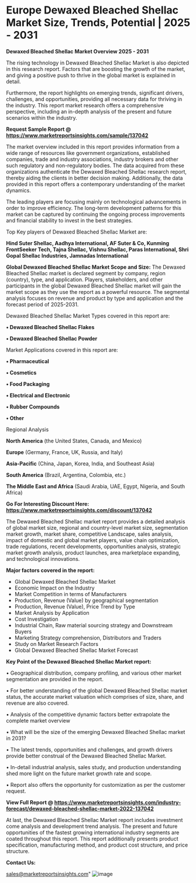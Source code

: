 # Europe Dewaxed Bleached Shellac Market Size, Trends, Potential | 2025 - 2031

<Strong> Dewaxed Bleached Shellac Market Overview 2025 - 2031</strong>

The rising technology in Dewaxed Bleached Shellac Market is also depicted in this research report. Factors that are boosting the growth of the market, and giving a positive push to thrive in the global market is explained in detail.

Furthermore, the report highlights on emerging trends, significant drivers, challenges, and opportunities, providing all necessary data for thriving in the industry. This report market research offers a comprehensive perspective, including an in-depth analysis of the present and future scenarios within the industry.

<strong>Request Sample Report @ <a href=https://www.marketreportsinsights.com/sample/137042>https://www.marketreportsinsights.com/sample/137042</a></strong>

The market overview included in this report provides information from a wide range of resources like government organizations, established companies, trade and industry associations, industry brokers and other such regulatory and non-regulatory bodies. The data acquired from these organizations authenticate the Dewaxed Bleached Shellac research report, thereby aiding the clients in better decision making. Additionally, the data provided in this report offers a contemporary understanding of the market dynamics.

The leading players are focusing mainly on technological advancements in order to improve efficiency. The long-term development patterns for this market can be captured by continuing the ongoing process improvements and financial stability to invest in the best strategies.

Top Key players of Dewaxed Bleached Shellac Market are:

<strong>Hind Suter Shellac, Aadhya International, AF Suter & Co, Kunming FrontSeeker Tech, Tajna Shellac, Vishnu Shellac, Paras International, Shri Gopal Shellac Industries, Jamnadas International</strong>

<strong><b>Global Dewaxed Bleached Shellac Market Scope and Size:</b></strong>
The Dewaxed Bleached Shellac market is declared segment by company, region (country), type, and application. Players, stakeholders, and other participants in the global Dewaxed Bleached Shellac market will gain the market scope as they use the report as a powerful resource. The segmental analysis focuses on revenue and product by type and application and the forecast period of 2025-2031.

Dewaxed Bleached Shellac Market Types covered in this report are:

<strong>• Dewaxed Bleached Shellac Flakes

• Dewaxed Bleached Shellac Powder</strong>

Market Applications covered in this report are:

<strong>• Pharmaceutical

• Cosmetics

• Food Packaging

• Electrical and Electronic

• Rubber Compounds

• Other</strong> 

Regional Analysis

<strong>North America</strong> (the United States, Canada, and Mexico)

<strong>Europe</strong> (Germany, France, UK, Russia, and Italy)

<strong>Asia-Pacific</strong> (China, Japan, Korea, India, and Southeast Asia)

<strong>South America</strong> (Brazil, Argentina, Colombia, etc.)

<strong>The Middle East and Africa</strong> (Saudi Arabia, UAE, Egypt, Nigeria, and South Africa)

<strong>Go For Interesting Discount Here: <a href=https://www.marketreportsinsights.com/discount/137042>https://www.marketreportsinsights.com/discount/137042</a></strong>

The Dewaxed Bleached Shellac market report provides a detailed analysis of global market size, regional and country-level market size, segmentation market growth, market share, competitive Landscape, sales analysis, impact of domestic and global market players, value chain optimization, trade regulations, recent developments, opportunities analysis, strategic market growth analysis, product launches, area marketplace expanding, and technological innovations.

<strong><b>Major factors covered in the report:</b></strong>
<ul>
  <li>Global Dewaxed Bleached Shellac Market </li>
  <li>Economic Impact on the Industry</li>
  <li>Market Competition in terms of Manufacturers</li>
  <li>Production, Revenue (Value) by geographical segmentation</li>
  <li>Production, Revenue (Value), Price Trend by Type</li>
  <li>Market Analysis by Application</li>
  <li>Cost Investigation</li>
  <li>Industrial Chain, Raw material sourcing strategy and Downstream Buyers</li>
  <li>Marketing Strategy comprehension, Distributors and Traders</li>
  <li>Study on Market Research Factors</li>
  <li>Global Dewaxed Bleached Shellac Market Forecast</li>
</ul>

<strong><b>Key Point of the Dewaxed Bleached Shellac Market report:</b></strong>

• Geographical distribution, company profiling, and various other market segmentation are provided in the report.

• For better understanding of the global Dewaxed Bleached Shellac market status, the accurate market valuation which comprises of size, share, and revenue are also covered.

• Analysis of the competitive dynamic factors better extrapolate the complete market overview

• What will be the size of the emerging Dewaxed Bleached Shellac market in 2031?

• The latest trends, opportunities and challenges, and growth drivers provide better construal of the Dewaxed Bleached Shellac Market.

• In-detail industrial analysis, sales study, and production understanding shed more light on the future market growth rate and scope.

• Report also offers the opportunity for customization as per the customer request.

<strong><b>View Full Report @ <a href=https://www.marketreportsinsights.com/industry-forecast/dewaxed-bleached-shellac-market-2022-137042>https://www.marketreportsinsights.com/industry-forecast/dewaxed-bleached-shellac-market-2022-137042</a></b></strong>


At last, the Dewaxed Bleached Shellac Market report includes investment come analysis and development trend analysis. The present and future opportunities of the fastest growing international industry segments are coated throughout this report. This report additionally presents product specification, manufacturing method, and product cost structure, and price structure.

<strong>Contact Us:</strong>

sales@marketreportsinsights.com"
![image](https://github.com/user-attachments/assets/6acf38ed-549c-4469-9601-828b6b5b1e40)
